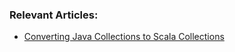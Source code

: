 ### Relevant Articles:

- [Converting Java Collections to Scala Collections](https://www.baeldung.com/scala/convert-java-collections)
